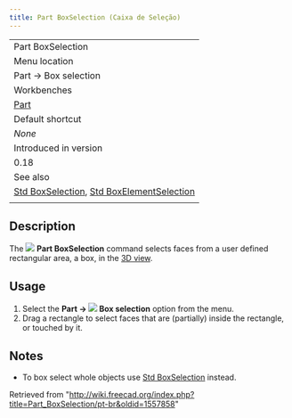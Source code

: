 ```yaml
---
title: Part BoxSelection (Caixa de Seleção)
---
```

|  |
| --- |
| Part BoxSelection |
| Menu location |
| Part → Box selection |
| Workbenches |
| [Part](/Part_Workbench "Part Workbench") |
| Default shortcut |
| *None* |
| Introduced in version |
| 0.18 |
| See also |
| [Std BoxSelection](/Std_BoxSelection "Std BoxSelection"), [Std BoxElementSelection](/Std_BoxElementSelection "Std BoxElementSelection") |
|  |

## Description

The ![](/images/Part_BoxSelection.svg) **Part BoxSelection** command selects faces from a user defined rectangular area, a box, in the [3D view](/3D_view "3D view").

## Usage

1. Select the **Part → ![](/images/Part_BoxSelection.svg) Box selection** option from the menu.
2. Drag a rectangle to select faces that are (partially) inside the rectangle, or touched by it.

## Notes

* To box select whole objects use [Std BoxSelection](/Std_BoxSelection "Std BoxSelection") instead.

Retrieved from "<http://wiki.freecad.org/index.php?title=Part_BoxSelection/pt-br&oldid=1557858>"